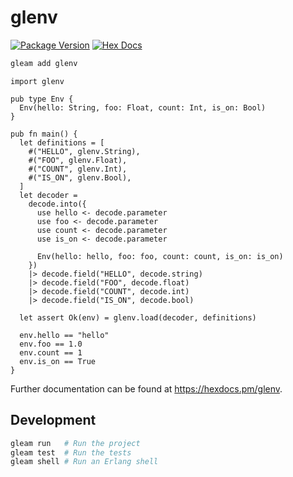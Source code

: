 # glenv

[![Package Version](https://img.shields.io/hexpm/v/glenv)](https://hex.pm/packages/glenv)
[![Hex Docs](https://img.shields.io/badge/hex-docs-ffaff3)](https://hexdocs.pm/glenv/)

```sh
gleam add glenv
```
```gleam
import glenv

pub type Env {
  Env(hello: String, foo: Float, count: Int, is_on: Bool)
}

pub fn main() {
  let definitions = [
    #("HELLO", glenv.String),
    #("FOO", glenv.Float),
    #("COUNT", glenv.Int),
    #("IS_ON", glenv.Bool),
  ]
  let decoder =
    decode.into({
      use hello <- decode.parameter
      use foo <- decode.parameter
      use count <- decode.parameter
      use is_on <- decode.parameter

      Env(hello: hello, foo: foo, count: count, is_on: is_on)
    })
    |> decode.field("HELLO", decode.string)
    |> decode.field("FOO", decode.float)
    |> decode.field("COUNT", decode.int)
    |> decode.field("IS_ON", decode.bool)

  let assert Ok(env) = glenv.load(decoder, definitions)

  env.hello == "hello"
  env.foo == 1.0
  env.count == 1
  env.is_on == True
}
```

Further documentation can be found at <https://hexdocs.pm/glenv>.

## Development

```sh
gleam run   # Run the project
gleam test  # Run the tests
gleam shell # Run an Erlang shell
```
